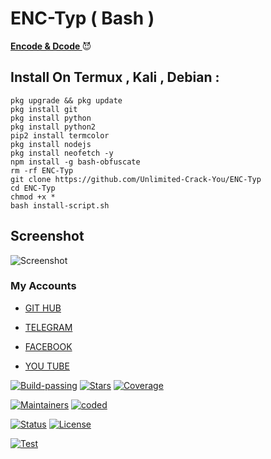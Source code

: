 # ENC-Typ ( Bash )
<strong><u>Encode & Dcode </u></strong> 😈 <br>

## Install On Termux , Kali , Debian :

```pkg upgrade && pkg update```
<br>
```pkg install git```
<br>
```pkg install python```
<br>
```pkg install python2```
<br>
```pip2 install termcolor```
<br>
```pkg install nodejs```
<br>
```pkg install neofetch -y```
<br>
```npm install -g bash-obfuscate```
<br>
```rm -rf ENC-Typ```
<br>
```git clone https://github.com/Unlimited-Crack-You/ENC-Typ```
<br>
```cd ENC-Typ```
<br>
```chmod +x *```
<br>
```bash install-script.sh```
<br>

## Screenshot 
![Screenshot](https://i.ibb.co/6nPLdbW/IMG-20231013-083539.jpg) 

### My Accounts

* [GIT HUB](https://github.com/Unlimited-Crack-You)

* [TELEGRAM](https://t.me/purwokerto_malware_cyber)

* [FACEBOOK](https://www.facebook.com/profile.php?id=61551681957732)

* [YOU TUBE](https://www.youtube.com/@from-system-comunity)

[![Build-passing](https://img.shields.io/badge/build-passing-red.svg?style=plastic)](https://github.com/Unlimited-Crack-You/ENC-Typ) [![Stars](https://img.shields.io/open-vsx/stars/Redhat/Java.svg?style=plastic&color=orange)](https://github.com/Unlimited-Crack-You/ENC-Typ) [![Coverage](https://img.shields.io/azure-devops/coverage/Swellaby/Opensource/25?color=yellow&style=plastic)](https://github.com/Unlimited-Crack-You/ENC-Typ)

[![Maintainers](https://img.shields.io/badge/mainteiners-HackBoyz-green.svg?style=plastic)](https://github.com/Unlimited-Crack-You/ENC-Typ) [![coded](https://img.shields.io/badge/coded%20in-bash&python2.7-mintgreen.svg?style=plastic)](https://github.com/Unlimited-Crack-You/ENC-Typ)

[![Status](https://img.shields.io/badge/code%20status-encrypted-cyan.svg?style=plastic)](https://github.com/Unlimited-Crack-You/ENC-Typ) [![License](https://img.shields.io/badge/license-MIT-blueviolet.svg?style=plastic)](https://github.com/Unlimited-Crack-You/ENC-Typ)

[![Test](https://img.shields.io/badge/tested%20on-Termux,%20Kali%20Linux,%20Ubuntu,%20Parrot%20OS,%20Debian,%20ANDRAX%20Mobile-%23ff69b4.svg?style=plastic)](https://github.com/Unlimited-Crack-You/ENC-Typ)
